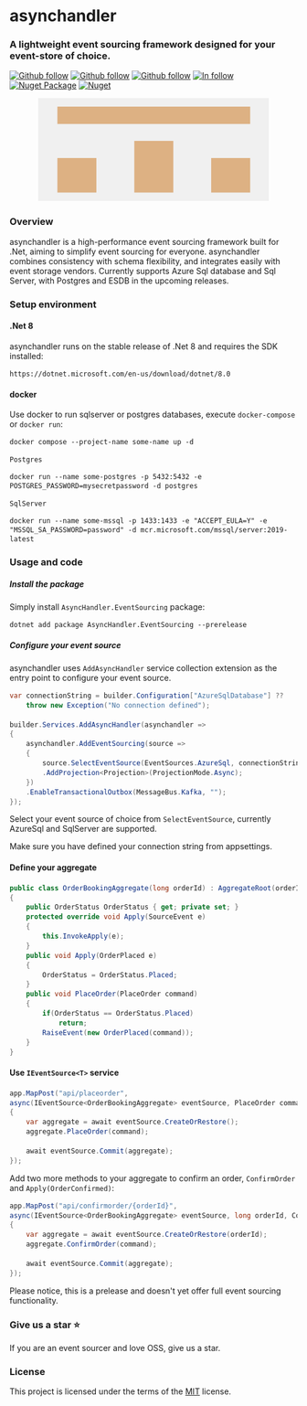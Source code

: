 # asynchandler

### A lightweight event sourcing framework designed for your event-store of choice.

[![Github follow](https://img.shields.io/badge/give_us_a-*-red?logo=github)](https://github.com/asynchandler/AsyncHandler.EventSourcing)
[![Github follow](https://img.shields.io/badge/follow-asynchandler-red?logo=github)](https://github.com/asynchandler)
[![Github follow](https://img.shields.io/badge/follow-eventsourcer-red?logo=github)](https://github.com/eventsourcer)
[![In follow](https://img.shields.io/badge/follow-LinkedIn-blue?logo=linkedin)](https://www.linkedin.com/in/sarwansurchi/)
[![Nuget Package](https://badgen.net/nuget/v/asynchandler.eventsourcing)](https://www.nuget.org/packages/AsyncHandler.EventSourcing)
[![Nuget](https://badgen.net/nuget/dt/asynchandler.eventsourcing)](https://www.nuget.org/packages/AsyncHandler.EventSourcing)

<div align="center">
    <img src="assets/github.png" alt="marten logo" width="80%" height=180>
</div>

### Overview

asynchandler is a high-performance event sourcing framework built for .Net, aiming to simplify event sourcing for everyone. asynchandler combines consistency with schema flexibility, and integrates easily with event storage vendors. Currently supports Azure Sql database and Sql Server, with Postgres and ESDB in the upcoming releases.

### Setup environment

#### .Net 8
asynchandler runs on the stable release of .Net 8 and requires the SDK installed:

    https://dotnet.microsoft.com/en-us/download/dotnet/8.0

#### docker
Use docker to run sqlserver or postgres databases, execute `docker-compose` or `docker run`:

    docker compose --project-name some-name up -d

`Postgres`

    docker run --name some-postgres -p 5432:5432 -e POSTGRES_PASSWORD=mysecretpassword -d postgres

`SqlServer`

    docker run --name some-mssql -p 1433:1433 -e "ACCEPT_EULA=Y" -e "MSSQL_SA_PASSWORD=password" -d mcr.microsoft.com/mssql/server:2019-latest

### Usage and code

##### Install the package

Simply install `AsyncHandler.EventSourcing` package:

    dotnet add package AsyncHandler.EventSourcing --prerelease

##### Configure your event source
asynchandler uses `AddAsyncHandler` service collection extension as the entry point to configure your event source.

```csharp
var connectionString = builder.Configuration["AzureSqlDatabase"] ?? 
    throw new Exception("No connection defined");

builder.Services.AddAsyncHandler(asynchandler =>
{
    asynchandler.AddEventSourcing(source =>
    {
        source.SelectEventSource(EventSources.AzureSql, connectionString)
        .AddProjection<Projection>(ProjectionMode.Async);
    })
    .EnableTransactionalOutbox(MessageBus.Kafka, "");
});
```

Select your event source of choice from `SelectEventSource`, currently AzureSql and SqlServer are supported.

Make sure you have defined your connection string from appsettings.

#### Define your aggregate

```csharp
public class OrderBookingAggregate(long orderId) : AggregateRoot(orderId)
{
    public OrderStatus OrderStatus { get; private set; }
    protected override void Apply(SourceEvent e)
    {
        this.InvokeApply(e);
    }
    public void Apply(OrderPlaced e)
    {
        OrderStatus = OrderStatus.Placed;
    }
    public void PlaceOrder(PlaceOrder command)
    {
        if(OrderStatus == OrderStatus.Placed)
            return;
        RaiseEvent(new OrderPlaced(command));
    }
}
```

#### Use `IEventSource<T>` service

```csharp
app.MapPost("api/placeorder", 
async(IEventSource<OrderBookingAggregate> eventSource, PlaceOrder command) =>
{
    var aggregate = await eventSource.CreateOrRestore();
    aggregate.PlaceOrder(command);

    await eventSource.Commit(aggregate);
});
```

Add two more methods to your aggregate to confirm an order, `ConfirmOrder` and `Apply(OrderConfirmed)`:

```csharp
app.MapPost("api/confirmorder/{orderId}", 
async(IEventSource<OrderBookingAggregate> eventSource, long orderId, ConfirmOrder command) =>
{
    var aggregate = await eventSource.CreateOrRestore(orderId);
    aggregate.ConfirmOrder(command);

    await eventSource.Commit(aggregate);
});
```

Please notice, this is a prelease and doesn't yet offer full event sourcing functionality.

### Give us a star ⭐
If you are an event sourcer and love OSS, give us a star. 

### License

This project is licensed under the terms of the [MIT](https://github.com/asynchandler/AsyncHandler.EventSourcing/blob/main/LICENSE) license.